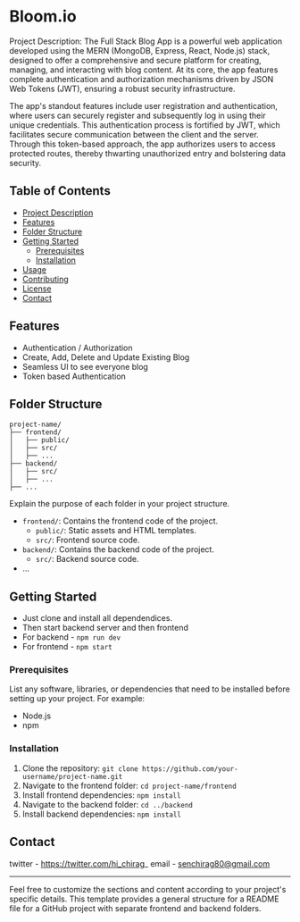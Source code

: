 # Bloom.io

Project Description: The Full Stack Blog App is a powerful web application developed using the MERN (MongoDB, Express, React, Node.js) stack, designed to offer a comprehensive and secure platform for creating, managing, and interacting with blog content. At its core, the app features complete authentication and authorization mechanisms driven by JSON Web Tokens (JWT), ensuring a robust security infrastructure.

The app's standout features include user registration and authentication, where users can securely register and subsequently log in using their unique credentials. This authentication process is fortified by JWT, which facilitates secure communication between the client and the server. Through this token-based approach, the app authorizes users to access protected routes, thereby thwarting unauthorized entry and bolstering data security.

## Table of Contents

- [Project Description](#project-description)
- [Features](#features)
- [Folder Structure](#folder-structure)
- [Getting Started](#getting-started)
  - [Prerequisites](#prerequisites)
  - [Installation](#installation)
- [Usage](#usage)
- [Contributing](#contributing)
- [License](#license)
- [Contact](#contact)

## Features

- Authentication / Authorization
- Create, Add, Delete and Update Existing Blog
- Seamless UI to see everyone blog
- Token based Authentication

## Folder Structure

```
project-name/
├── frontend/
│   ├── public/
│   ├── src/
│   ├── ...
├── backend/
│   ├── src/
│   ├── ...
├── ...
```

Explain the purpose of each folder in your project structure.

- `frontend/`: Contains the frontend code of the project.
  - `public/`: Static assets and HTML templates.
  - `src/`: Frontend source code.
- `backend/`: Contains the backend code of the project.
  - `src/`: Backend source code.
- ...

## Getting Started
- Just clone and install all dependendices.
- Then start backend server and then frontend
- For backend - `npm run dev`
- For frontend - `npm start`

### Prerequisites

List any software, libraries, or dependencies that need to be installed before setting up your project. For example:

- Node.js
- npm

### Installation

1. Clone the repository: `git clone https://github.com/your-username/project-name.git`
2. Navigate to the frontend folder: `cd project-name/frontend`
3. Install frontend dependencies: `npm install`
4. Navigate to the backend folder: `cd ../backend`
5. Install backend dependencies: `npm install`

## Contact

twitter - https://twitter.com/hi_chirag_
email - senchirag80@gmail.com 

---

Feel free to customize the sections and content according to your project's specific details. This template provides a general structure for a README file for a GitHub project with separate frontend and backend folders.
